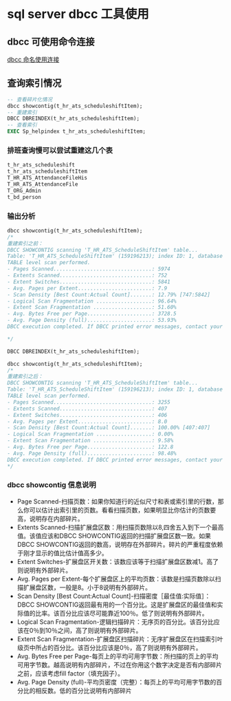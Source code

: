 # sql server dbcc 工具使用
## dbcc 可使用命令连接
[dbcc 命名使用连接](https://docs.microsoft.com/en-us/sql/t-sql/database-console-commands/dbcc-transact-sql?view=sql-server-ver15)
## 查询索引情况
``` sql
-- 查看碎片化情况
dbcc showcontig(t_hr_ats_scheduleshiftItem);
-- 重建索引
DBCC DBREINDEX(t_hr_ats_scheduleshiftItem);
-- 查看索引
EXEC Sp_helpindex t_hr_ats_scheduleshiftItem;
```
### 排班查询慢可以尝试重建这几个表
```cmd
t_hr_ats_scheduleshift
t_hr_ats_scheduleshiftItem
T_HR_ATS_AttendanceFileHis
T_HR_ATS_AttendanceFile
T_ORG_Admin
t_bd_person
```
### 输出分析
```sql 
dbcc showcontig(t_hr_ats_scheduleshiftItem);
/*
重建索引之前：
DBCC SHOWCONTIG scanning 'T_HR_ATS_ScheduleShiftItem' table...
Table: 'T_HR_ATS_ScheduleShiftItem' (159196213); index ID: 1, database ID: 10
TABLE level scan performed.
- Pages Scanned................................: 5974
- Extents Scanned..............................: 752
- Extent Switches..............................: 5841
- Avg. Pages per Extent........................: 7.9
- Scan Density [Best Count:Actual Count].......: 12.79% [747:5842]
- Logical Scan Fragmentation ..................: 96.64%
- Extent Scan Fragmentation ...................: 51.60%
- Avg. Bytes Free per Page.....................: 3728.5
- Avg. Page Density (full).....................: 53.93%
DBCC execution completed. If DBCC printed error messages, contact your system administrator.

*/

DBCC DBREINDEX(t_hr_ats_scheduleshiftItem);

dbcc showcontig(t_hr_ats_scheduleshiftItem);
/*
重建索引之后：
DBCC SHOWCONTIG scanning 'T_HR_ATS_ScheduleShiftItem' table...
Table: 'T_HR_ATS_ScheduleShiftItem' (159196213); index ID: 1, database ID: 10
TABLE level scan performed.
- Pages Scanned................................: 3255
- Extents Scanned..............................: 407
- Extent Switches..............................: 406
- Avg. Pages per Extent........................: 8.0
- Scan Density [Best Count:Actual Count].......: 100.00% [407:407]
- Logical Scan Fragmentation ..................: 0.00%
- Extent Scan Fragmentation ...................: 9.58%
- Avg. Bytes Free per Page.....................: 122.8
- Avg. Page Density (full).....................: 98.48%
DBCC execution completed. If DBCC printed error messages, contact your system administrator.
*/

```
### dbcc showcontig 信息说明
* Page Scanned-扫描页数：如果你知道行的近似尺寸和表或索引里的行数，那么你可以估计出索引里的页数。看看扫描页数，如果明显比你估计的页数要高，说明存在内部碎片。 
* Extents Scanned-扫描扩展盘区数：用扫描页数除以8,四舍五入到下一个最高值。该值应该和DBCC SHOWCONTIG返回的扫描扩展盘区数一致。如果DBCC SHOWCONTIG返回的数高，说明存在外部碎片。碎片的严重程度依赖于刚才显示的值比估计值高多少。 
* Extent Switches-扩展盘区开关数：该数应该等于扫描扩展盘区数减1。高了则说明有外部碎片。 
* Avg. Pages per Extent-每个扩展盘区上的平均页数：该数是扫描页数除以扫描扩展盘区数，一般是8。小于8说明有外部碎片。 
* Scan Density [Best Count:Actual Count]-扫描密度［最佳值:实际值］：DBCC SHOWCONTIG返回最有用的一个百分比。这是扩展盘区的最佳值和实际值的比率。该百分比应该尽可能靠近100％。低了则说明有外部碎片。
* Logical Scan Fragmentation-逻辑扫描碎片：无序页的百分比。该百分比应该在0％到10％之间，高了则说明有外部碎片。 
* Extent Scan Fragmentation-扩展盘区扫描碎片：无序扩展盘区在扫描索引叶级页中所占的百分比。该百分比应该是0％，高了则说明有外部碎片。 
* Avg. Bytes Free per Page-每页上的平均可用字节数：所扫描的页上的平均可用字节数。越高说明有内部碎片，不过在你用这个数字决定是否有内部碎片之前，应该考虑fill factor（填充因子）。 
* Avg. Page Density (full)-平均页密度（完整）：每页上的平均可用字节数的百分比的相反数。低的百分比说明有内部碎片
